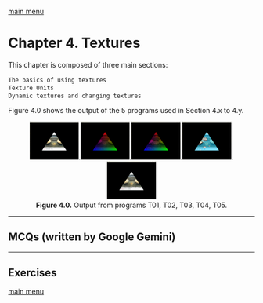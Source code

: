 [main menu](../README.md)

# Chapter 4. Textures

This chapter is composed of three main sections:


    The basics of using textures
    Texture Units
    Dynamic textures and changing textures


Figure 4.0 shows the output of the 5 programs used in Section 4.x to 4.y.

<p align="center">
  <img src="ch4_img/T01.png" alt="output from T01" width="100">.<img src="ch4_img/T02.png" alt="output from T02" width="100">.<img src="ch4_img/T03.png" alt="output from T03" width="100">.<img src="ch4_img/T04.png" alt="output from T04" width="100">.<img src="ch4_img/T05.png" alt="output from T05" width="100"><br>
  <strong>Figure 4.0.</strong> Output from programs T01, T02, T03, T04, T05.
</p>



---

## MCQs (written by Google Gemini)

---

## Exercises


[main menu](../README.md)